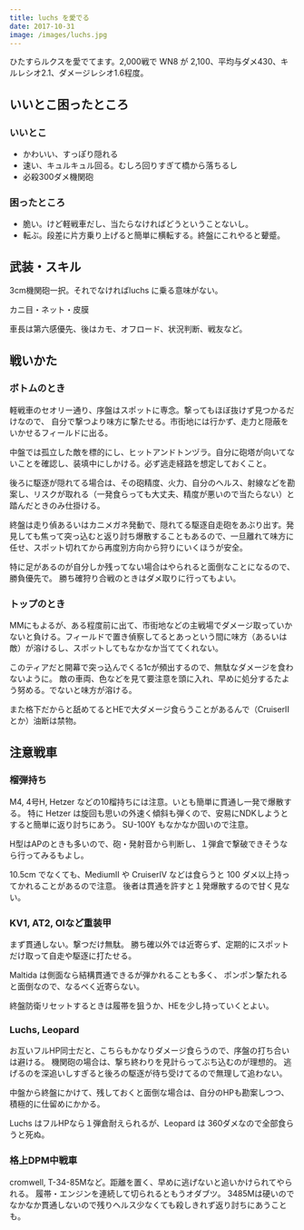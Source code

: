 ```yaml
---
title: luchs を愛でる
date: 2017-10-31
image: /images/luchs.jpg
---
```


ひたすらルクスを愛でてます。2,000戦で WN8 が 2,100、平均与ダメ430、キルレシオ2.1、ダメージレシオ1.6程度。

## いいとこ困ったところ

### いいとこ
- かわいい、すっぽり隠れる
- 速い、キュルキュル回る。むしろ回りすぎて橋から落ちるし
- 必殺300ダメ機関砲

### 困ったところ
- 脆い。けど軽戦車だし、当たらなければどうということないし。
- 転ぶ。段差に片方乗り上げると簡単に横転する。終盤にこれやると顰蹙。

## 武装・スキル
3cm機関砲一択。それでなければluchs に乗る意味がない。

カニ目・ネット・皮膜

車長は第六感優先、後はカモ、オフロード、状況判断、戦友など。

## 戦いかた
### ボトムのとき

軽戦車のセオリー通り、序盤はスポットに専念。撃ってもほぼ抜けず見つかるだけなので、
自分で撃つより味方に撃たせる。市街地には行かず、走力と隠蔽をいかせるフィールドに出る。

中盤では孤立した敵を標的にし、ヒットアンドトンヅラ。自分に砲塔が向いてないことを確認し、装填中にしかける。必ず逃走経路を想定しておくこと。

後ろに駆逐が隠れてる場合は、その砲精度、火力、自分のヘルス、射線などを勘案し、リスクが取れる（一発食らっても大丈夫、精度が悪いので当たらない）と踏んだときのみ仕掛ける。

終盤は走り偵あるいはカニメガネ発動で、隠れてる駆逐自走砲をあぶり出す。発見しても焦って突っ込むと返り討ち爆散することもあるので、一旦離れて味方に任せ、スポット切れてから再度別方向から狩りにいくほうが安全。

特に足があるのが自分しか残ってない場合はやられると面倒なことになるので、勝負優先で。
勝ち確狩り合戦のときはダメ取りに行ってもよい。

### トップのとき
MMにもよるが、ある程度前に出て、市街地などの主戦場でダメージ取っていかないと負ける。フィールドで置き偵察してるとあっという間に味方（あるいは敵）が溶けるし、スポットしてもなかなか当ててくれない。

このティアだと開幕で突っ込んでくる1cが頻出するので、無駄なダメージを食わないように。
敵の車両、色などを見て要注意を頭に入れ、早めに処分するたよう努める。でないと味方が溶ける。

また格下だからと舐めてるとHEで大ダメージ食らうことがあるんで（CruiserIIとか）油断は禁物。

## 注意戦車

### 榴弾持ち
M4, 4号H, Hetzer などの10榴持ちには注意。いとも簡単に貫通し一発で爆散する。
特に Hetzer は旋回も思いの外速く傾斜も弾くので、安易にNDKしようとすると簡単に返り討ちにあう。
SU-100Y もなかなか固いので注意。

H型はAPのときも多いので、砲・発射音から判断し、１弾倉で撃破できそうなら行ってみるもよし。

10.5cm でなくても、MediumII や CruiserIV などは食らうと 100 ダメ以上持ってかれることがあるので注意。
後者は貫通を許すと１発爆散するので甘く見ない。

### KV1, AT2, OIなど重装甲
まず貫通しない。撃つだけ無駄。
勝ち確以外では近寄らず、定期的にスポットだけ取って自走や駆逐に打たせる。

Maltida は側面なら結構貫通できるが弾かれることも多く、
ポンポン撃たれると面倒なので、なるべく近寄らない。

終盤防衛リセットするときは履帯を狙うか、HEを少し持っていくとよい。

### Luchs, Leopard
お互いフルHP同士だと、こちらもかなりダメージ食らうので、序盤の打ち合いは避ける。
機関砲の場合は、撃ち終わりを見計らってぶち込むのが理想的。
逃げるのを深追いしすぎると後ろの駆逐が待ち受けてるので無理して追わない。

中盤から終盤にかけて、残しておくと面倒な場合は、自分のHPも勘案しつつ、積極的に仕留めにかかる。

Luchs はフルHPなら１弾倉耐えられるが、Leopard は 360ダメなので全部食らうと死ぬ。

### 格上DPM中戦車
cromwell, T-34-85Mなど。距離を置く、早めに逃げないと追いかけられてやられる。
履帯・エンジンを連続して切られるともうオダブツ。
3485Mは硬いのでなかなか貫通しないので残りヘルス少なくても殺しきれず返り討ちにあうことも。


